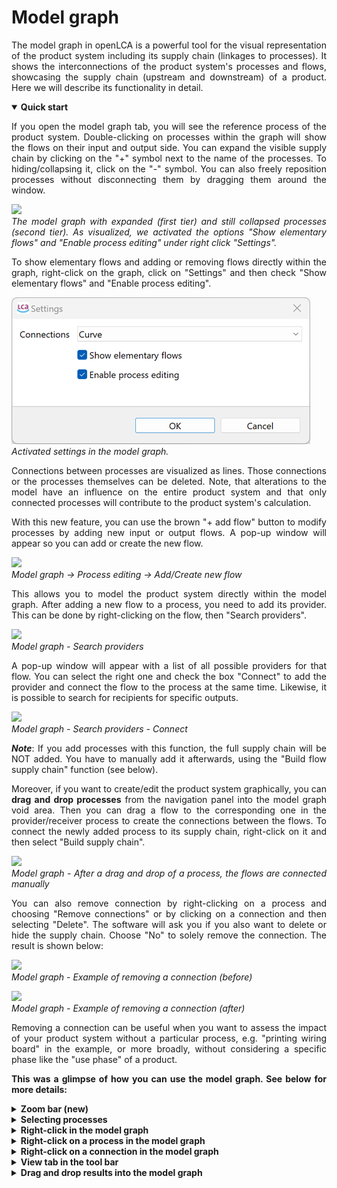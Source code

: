 # Model graph

<div style='text-align: justify;'>

The model graph in openLCA is a powerful tool for the visual representation of the product system including its supply chain (linkages to processes). It shows the interconnections of the product system's processes and flows, showcasing the supply chain (upstream and downstream) of a product. Here we will describe its functionality in detail. 

<details open>
<summary><b>Quick start</b></summary>

If you open the model graph tab, you will see the reference process of the product system. Double-clicking on processes within the graph will show the flows on their input and output side. You can expand the visible supply chain by clicking on the "+" symbol next to the name of the processes. To hiding/collapsing it, click on the "-" symbol. You can also freely reposition processes without disconnecting them by dragging them around the window. 

![](../media/model_graph_zoom_bar_expanding_collapsing.png)
<br>_The model graph with expanded (first tier) and still collapsed processes (second tier). As visualized, we activated the options "Show elementary flows" and "Enable process editing" under right click "Settings"._

To show elementary flows and adding or removing flows directly within the graph, right-click on the graph, click on "Settings" and then check "Show elementary flows" and "Enable process editing".

![](../media/graph_settings.png)
<br>_Activated settings in the model graph._

Connections between processes are visualized as lines. Those connections or the processes themselves can be deleted. Note, that alterations to the model have an influence on the entire product system and that only connected processes will contribute to the product system's calculation.

With this new feature, you can use the brown "+ add flow" button to modify processes by adding new input or output flows. A pop-up window will appear so you can add or create the new flow.

![](../media/model_graph_process_editing.png)
<br>_Model graph -> Process editing -> Add/Create new flow_

This allows you to model the product system directly within the model graph. After adding a new flow to a process, you need to add its provider. This can be done by right-clicking on the flow, then "Search providers".

![](../media/model_graph_search_providers.png)
<br>_Model graph - Search providers_

A pop-up window will appear with a list of all possible providers for that flow. You can select the right one and check the box "Connect" to add the provider and connect the flow to the process at the same time. Likewise, it is possible to search for recipients for specific outputs.

![](../media/model_graph_search_providers_connect.png)
<br>_Model graph - Search providers - Connect_

**_Note_**: If you add processes with this function, the full supply chain will be NOT added. You have to manually add it afterwards, using the "Build flow supply chain" function (see below).
 
Moreover, if you want to create/edit the product system graphically, you can **drag and drop processes** from the navigation panel into the model graph void area. Then you can drag a flow to the corresponding one in the provider/receiver process to create the connections between the flows. To connect the newly added process to its supply chain, right-click on it and then select "Build supply chain".

![](../media/drag_drop_after.png)
<br>_Model graph - After a drag and drop of a process, the flows are connected manually_

You can also remove connection by right-clicking on a process and choosing "Remove connections" or by clicking on a connection and then selecting "Delete". The software will ask you if you also want to delete or hide the supply chain. Choose "No" to solely remove the connection. The result is shown below:

![](../media/model_graph_remove_connection_before.png)
<br>_Model graph - Example of removing a connection (before)_

![](../media/model_graph_remove_connection_after.png)
<br>_Model graph - Example of removing a connection (after)_

Removing a connection can be useful when you want to assess the impact of your product system without a particular process, e.g. "printing wiring board" in the example, or more broadly, without considering a specific phase like the "use phase" of a product.

**This was a glimpse of how you can use the model graph. See below for more details:**

</details>

<details>
<summary><b>Zoom bar (new)</b></summary>

A new feature in openLCA 2 is the zoom bar on the right bottom, which allows adjusting the reading size and display section by zooming in and out. You can either use the zoom bar directly or scroll with the mouse to zoom in and out. Holding the keyboard space bar while scrolling allows vertical movements, and pressing alt + SHIFT while scrolling allows horizontal moving. In addition, you can reposition the graph by clicking and dragging it on the screen. Holding the space bar while clicking and dragging a process will result in the movement of the whole graph.

</details>

<details>
<summary><b>Selecting processes</b></summary>

Several processes can be selected at the same time by pressing the Ctrl keyboard (Control), clicking on the void area and dragging the selection outline over the processes you want to select.

![](../media/model_graph_zoom_bar_multiple_selction.png)
<br>_Model graph - Multiple process selection_



</details>


<details>
<summary><b>Right-click in the model graph</b></summary>


By right-clicking on the background in the model graph, the following options will appear:

![](../media/model_graph_options_back.png)
<br>_Model graph - Options (background)_

- **Open in editor: Product system:** Brings you to the "General information" tab of your product system.
- **Add process**: Adds a process to the model graph without connecting it.
- **Add a sticky note**: You can add sticky notes to your graph. They will be stored locally in the openLCA-data-1.4 folder and not in the database itself.

![](../media/model_graph_sticky_note.png)
<br>_Model graph - Sticky note_

- **Update**: With "Update" you can reset the connections between processes. In the popup window, you have the option to choose between the same "provider selection" and "preferred process type" options that are available when calculating a product system. Additionally, you can select "Keep all existing links" and "Prefer links within the same location."

- **Focus**: Positions the reference process in the middle of the view window. 

![](../media/model_graph_focus_new.png)
<br>_Model graph - Focus_


- **Mini-map**: Displays a miniature view with a zoom bar. This helps you navigate in complex model graphs. The blue area represents the current view.

- **Layout as tree**: Arranges the processes in the model graph so that those at the end of a supply/value chain are positioned to the right side of the graph.

![](../media/model_graph_tree_layout.png)
<br>_Model graph - Tree layout (left before, right after)_

- **Maximize or Minimize**: Maximize allows to see the input and output flows, the corresponding amount and unit. The quantitative reference is in bold. Minimize will collapse the information beside the process name. A double-click on the process name either maximize or minimize it.

![](../media/model_graph_min_max_new.png)
<br>_Model graph - Maximize_

- **Settings**: In the settings pop-up window, you can adjust the shape of connection lines, enable the display of elementary flows, and activate in-graph process editing.

![](../media/graph_settings.png)


_**Note**:_ Themes can be modified by editing the .css files under /openLCAdata-1.4/graph-themes. To reset the themes to the original one, simply delete (or rename) this folder before launching openLCA. In addition, the colours of the model graph elements marked with #model (note that #sankey, refers to the Sankey diagram) can be modified by changing the hexadecimal colour codes (using Google colour selector for example). It is very important to keep the same syntax of the document (no changes can be made outside of the bracket {}).

- **Save as image**: Saves an image of the model graph as .png file


</details>


<details>
<summary><b>Right-click on a process in the model graph</b></summary>

By right-clicking on a process in the model graph, you find the following additional options:

![](../media/model_graph_options.png)
<br>_Model graph - Options_

- **Open in editor: Process**: This option will lead you to the general information tab of the selected process.

- **Delete**: Removes not only the selected process but all the processes that are linked only to it. Here is an example of deleting the process "Printed wiring board". 

![](../media/model_graph_delte_before.png)
<br>_Model graph - Example of deleting a process (before)_ 

![](../media/model_graph_delte_after.png)
<br>_Model graph - Example of deleting a process (after)_

- **Remove connections**: The same can be achieved by right-clicking on a connection and selecting delete. When removing a connection, the software will also ask you if you also want to delete or hide the supply chain.

![](../media/remove_supply_chain.png)
<br>_Deleting or hiding the supply chain_

_**Note:**_ Deleting the supply chain when removing the connection of a process, removes it from the product system entirely. The "Hide" option, otherwise, lets you retain the supply chain. This is important when your supply chain has multiple connections within your product system. For instance, if you delete the link to "Electricity, at grid, CN," it will also disappear from other processes using the same electricity source. Therefore, we recommend using "hide" if you're unsure about the supply chain within the whole system (otherwise check with [Usage](../cheat/usage.md)).


![](../media/model_graph_remove_connection_before.png)
<br>_Model graph - Example of removing a connection (before)_

![](../media/model_graph_remove_connection_after.png)
<br>_Model graph - Example of removing a connection (after)_

To add a provider to a flow that is missing one, right-click on the respective flow and select "Search providers".

![](../media/model_graph_search_providers.png)
<br>_Model graph - Search providers_

A pop-up window will appear with a list of all possible providers for that flow. You can select in the table which provider you would like to add to the model graph and check off "Connect" to automatically connect the process to the flow. Likewise, it is possible to search for recipients for specific outputs.

![](../media/model_graph_search_providers_connect.png)
<br>_Model graph - Search providers - Connect_

**_Note_**: If you add processes with this function, the full supply chain will be NOT added. You have to manually add it afterwards, using the "Build flow supply chain" function (see below).

Otherwise, you can also draw connections by dragging from one flow to another flow! To do that, you need to have the respective processes expanded, then click on the provider flow and drag it to the receiver flow:

![](../media/drag_drop_model.png)
<br>_Manually connection flows_

- **Build supply chain**: Allows you to connect processes in the model graph. You can then select whether to build the complete supply chain for the process or just the next tier. Next tier means adding one provider without its supply chain.

![](../media/model_graph_build_next_tier.png)
<br>_Model graph - Build next tier_

- **Remove supply chain**: This option will remove all processes and respective connections prior to the selected process. The option does not ask if you are sure to do this. If you click on it by accident close the product system on the tab and do not save the changes made.
 

</details>

<details>
<summary><b>Right-click on a connection in the model graph</b></summary>

By right-clicking on a connection in the model graph, the following additional options will appear:

- **Delete**: **Removes only the selected process!**

![](../media/remove_supply_chain.png)
<br>_Deleting or hiding the supply chain_

_**Note:**_ Deleting the supply chain when removing the connection of a process, removes it from the product system entirely. The "Hide" option, otherwise, lets you retain the supply chain. This is important when your supply chain has multiple connections within your product system. For instance, if you delete the link to "Electricity, at grid, CN," it will also disappear from other processes using the same electricity source. Therefore, we recommend using "hide" if you're unsure about the supply chain within the whole system (otherwise check with [Usage](../cheat/usage.md)).

![](../media/model_graph_remove_connection_before.png)
<br>_Model graph - Example of removing a connection (before)_

![](../media/model_graph_remove_connection_after.png)
<br>_Model graph - Example of removing a connection (after)_

To add a provider to a flow that is missing one, right-click on the respective flow and select "Search providers". 

![](../media/model_graph_search_providers.png)
<br>_Model graph - Search providers_

A pop-up window will appear with a list of all possible providers for that flow. You can select in the table which provider you would like to add to the model graph and check off "Connect" to automatically connect the process to the flow. Likewise, it is possible to search for recipients for specific outputs.

![](../media/model_graph_search_providers_connect.png)
<br>_Model graph - Search providers - Connect_

Otherwise, you can also draw connections by dragging from one flow to another flow! To do that, you need to have the respective processes expanded, then click on the provider flow and drag it to the receiver flow:

![](../media/drag_drop_model.png)
<br>_Manually connection flows_


</details>



<details>
<summary><b>View tab in the tool bar</b></summary>

The "View" tab allows to access some of the options described above, as well as some additional ones:

![](../media/model_graph_view.png)
<br>_Model graph - View_

- **Expand all:** Expands the model graph to show all connected processes.
- **Collapse all:** Minimizes connected processes to show only first and second tier.
- **Match with:** To match the length of a process with another one first click on the process you want to change; press Crtl and click on the process which has the desired length. Then use the "Match with" option.

![](../media/model_graph_match_with.png)
<br>_Model graph - Match with (left before, right after)_


</details>

<details>
<summary><b>Drag and drop results into the model graph</b></summary>

In openLCA 2 it is now possible to drag and drop results into the model graph. Check in [this section](../res_analysis/save_export.md#drag-and-drop-of-results-in-the-model-graph) for details.
</details>



</div>